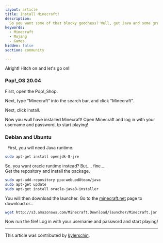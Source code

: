 ```yaml
---
layout: article
title: Install Minecraft!
description: 
  So you want some of that blocky goodness? Well, get Java and some graphics cards and let's go!
keywords:
  - Minecraft
  - Mojang
  - Games
hidden: false
section: community

---
```


Alright! Hitch on and let's go on!

### Pop!_OS 20.04
First, open the Pop!_Shop.

Next, type "Minecraft" into the search bar, and click "Minecraft".

Next, click install.
  
Now you wull have installed Minecraft! Open Minecraft and log in with your username and password, tp start playing!
  
### Debian and Ubuntu
  
First, you will need Java runtime.  
  
```bash
sudo apt-get install openjdk-8-jre
```

So, you want oracle runtime instead? But.... fine....  
Get the repository and install the package.  

```bash
sudo apt-add-repository ppa:webupd8team/java
sudo apt-get update
sudo apt-get install oracle-java8-installer
```

You will then download the launcher. Go to the [minecraft.net](https://minecraft.net/en-us/download/) page to download or...

```bash
wget http://s3.amazonaws.com/Minecraft.Download/launcher/Minecraft.jar
```

Now run the file! Log in with your username and password and start playing!

---

This article was contributed by [kylerschin](https://github.com/kylerschin).
